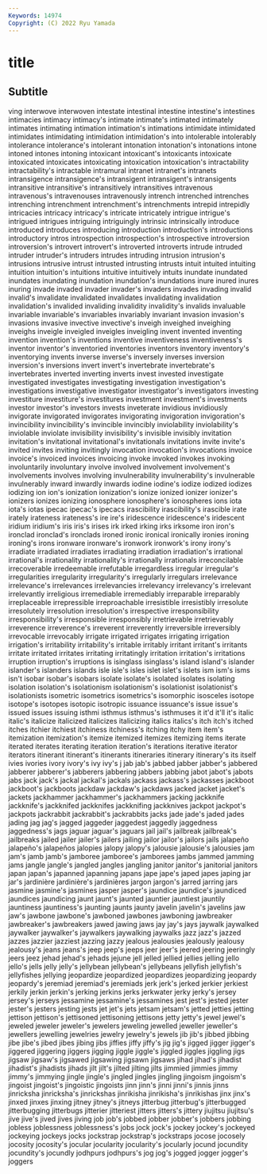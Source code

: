 ```yaml
---
Keywords: 14974
Copyright: (C) 2022 Ryu Yamada
---
```



# title

## Subtitle
ving interwove interwoven intestate intestinal intestine intestine's
intestines intimacies intimacy intimacy's intimate intimate's intimated intimately intimates intimating
intimation intimation's intimations intimidate intimidated intimidates intimidating intimidation intimidation's into
intolerable intolerably intolerance intolerance's intolerant intonation intonation's intonations intone intoned
intones intoning intoxicant intoxicant's intoxicants intoxicate intoxicated intoxicates intoxicating intoxication
intoxication's intractability intractability's intractable intramural intranet intranet's intranets intransigence intransigence's
intransigent intransigent's intransigents intransitive intransitive's intransitively intransitives intravenous intravenous's intravenouses
intravenously intrench intrenched intrenches intrenching intrenchment intrenchment's intrenchments intrepid intrepidly
intricacies intricacy intricacy's intricate intricately intrigue intrigue's intrigued intrigues intriguing
intriguingly intrinsic intrinsically introduce introduced introduces introducing introduction introduction's introductions
introductory intros introspection introspection's introspective introversion introversion's introvert introvert's introverted
introverts intrude intruded intruder intruder's intruders intrudes intruding intrusion intrusion's
intrusions intrusive intrust intrusted intrusting intrusts intuit intuited intuiting intuition
intuition's intuitions intuitive intuitively intuits inundate inundated inundates inundating inundation
inundation's inundations inure inured inures inuring invade invaded invader invader's
invaders invades invading invalid invalid's invalidate invalidated invalidates invalidating invalidation
invalidation's invalided invaliding invalidity invalidity's invalids invaluable invariable invariable's invariables
invariably invariant invasion invasion's invasions invasive invective invective's inveigh inveighed
inveighing inveighs inveigle inveigled inveigles inveigling invent invented inventing invention
invention's inventions inventive inventiveness inventiveness's inventor inventor's inventoried inventories inventors
inventory inventory's inventorying invents inverse inverse's inversely inverses inversion inversion's
inversions invert invert's invertebrate invertebrate's invertebrates inverted inverting inverts invest
invested investigate investigated investigates investigating investigation investigation's investigations investigative investigator
investigator's investigators investing investiture investiture's investitures investment investment's investments investor
investor's investors invests inveterate invidious invidiously invigorate invigorated invigorates invigorating
invigoration invigoration's invincibility invincibility's invincible invincibly inviolability inviolability's inviolable inviolate
invisibility invisibility's invisible invisibly invitation invitation's invitational invitational's invitationals invitations
invite invite's invited invites inviting invitingly invocation invocation's invocations invoice
invoice's invoiced invoices invoicing invoke invoked invokes invoking involuntarily involuntary
involve involved involvement involvement's involvements involves involving invulnerability invulnerability's invulnerable
invulnerably inward inwardly inwards iodine iodine's iodize iodized iodizes iodizing
ion ion's ionization ionization's ionize ionized ionizer ionizer's ionizers ionizes
ionizing ionosphere ionosphere's ionospheres ions iota iota's iotas ipecac ipecac's
ipecacs irascibility irascibility's irascible irate irately irateness irateness's ire ire's
iridescence iridescence's iridescent iridium iridium's iris iris's irises irk irked
irking irks irksome iron iron's ironclad ironclad's ironclads ironed ironic
ironical ironically ironies ironing ironing's irons ironware ironware's ironwork ironwork's
irony irony's irradiate irradiated irradiates irradiating irradiation irradiation's irrational irrational's
irrationality irrationality's irrationally irrationals irreconcilable irrecoverable irredeemable irrefutable irregardless irregular
irregular's irregularities irregularity irregularity's irregularly irregulars irrelevance irrelevance's irrelevances irrelevancies
irrelevancy irrelevancy's irrelevant irrelevantly irreligious irremediable irremediably irreparable irreparably irreplaceable
irrepressible irreproachable irresistible irresistibly irresolute irresolutely irresolution irresolution's irrespective irresponsibility
irresponsibility's irresponsible irresponsibly irretrievable irretrievably irreverence irreverence's irreverent irreverently irreversible
irreversibly irrevocable irrevocably irrigate irrigated irrigates irrigating irrigation irrigation's irritability
irritability's irritable irritably irritant irritant's irritants irritate irritated irritates irritating
irritatingly irritation irritation's irritations irruption irruption's irruptions is isinglass isinglass's
island island's islander islander's islanders islands isle isle's isles islet
islet's islets ism ism's isms isn't isobar isobar's isobars isolate
isolate's isolated isolates isolating isolation isolation's isolationism isolationism's isolationist isolationist's
isolationists isometric isometrics isometrics's isomorphic isosceles isotope isotope's isotopes isotopic
isotropic issuance issuance's issue issue's issued issues issuing isthmi isthmus
isthmus's isthmuses it it'd it'll it's italic italic's italicize italicized
italicizes italicizing italics italics's itch itch's itched itches itchier itchiest
itchiness itchiness's itching itchy item item's itemization itemization's itemize itemized
itemizes itemizing items iterate iterated iterates iterating iteration iteration's iterations
iterative iterator iterators itinerant itinerant's itinerants itineraries itinerary itinerary's its
itself ivies ivories ivory ivory's ivy ivy's j jab jab's
jabbed jabber jabber's jabbered jabberer jabberer's jabberers jabbering jabbers jabbing
jabot jabot's jabots jabs jack jack's jackal jackal's jackals jackass
jackass's jackasses jackboot jackboot's jackboots jackdaw jackdaw's jackdaws jacked jacket
jacket's jackets jackhammer jackhammer's jackhammers jacking jackknife jackknife's jackknifed jackknifes
jackknifing jackknives jackpot jackpot's jackpots jackrabbit jackrabbit's jackrabbits jacks jade
jade's jaded jades jading jag jag's jagged jaggeder jaggedest jaggedly
jaggedness jaggedness's jags jaguar jaguar's jaguars jail jail's jailbreak jailbreak's
jailbreaks jailed jailer jailer's jailers jailing jailor jailor's jailors jails
jalapeño jalapeño's jalapeños jalopies jalopy jalopy's jalousie jalousie's jalousies jam
jam's jamb jamb's jamboree jamboree's jamborees jambs jammed jamming jams
jangle jangle's jangled jangles jangling janitor janitor's janitorial janitors japan
japan's japanned japanning japans jape jape's japed japes japing jar
jar's jardinière jardinière's jardinières jargon jargon's jarred jarring jars jasmine
jasmine's jasmines jasper jasper's jaundice jaundice's jaundiced jaundices jaundicing jaunt
jaunt's jaunted jauntier jauntiest jauntily jauntiness jauntiness's jaunting jaunts jaunty
javelin javelin's javelins jaw jaw's jawbone jawbone's jawboned jawbones jawboning
jawbreaker jawbreaker's jawbreakers jawed jawing jaws jay jay's jays jaywalk
jaywalked jaywalker jaywalker's jaywalkers jaywalking jaywalks jazz jazz's jazzed jazzes
jazzier jazziest jazzing jazzy jealous jealousies jealously jealousy jealousy's jeans
jeans's jeep jeep's jeeps jeer jeer's jeered jeering jeeringly jeers
jeez jehad jehad's jehads jejune jell jelled jellied jellies jelling
jello jello's jells jelly jelly's jellybean jellybean's jellybeans jellyfish jellyfish's
jellyfishes jellying jeopardize jeopardized jeopardizes jeopardizing jeopardy jeopardy's jeremiad jeremiad's
jeremiads jerk jerk's jerked jerkier jerkiest jerkily jerkin jerkin's jerking
jerkins jerks jerkwater jerky jerky's jersey jersey's jerseys jessamine jessamine's
jessamines jest jest's jested jester jester's jesters jesting jests jet
jet's jets jetsam jetsam's jetted jetties jetting jettison jettison's jettisoned
jettisoning jettisons jetty jetty's jewel jewel's jeweled jeweler jeweler's jewelers
jeweling jewelled jeweller jeweller's jewellers jewelling jewelries jewelry jewelry's jewels
jib jib's jibbed jibbing jibe jibe's jibed jibes jibing jibs
jiffies jiffy jiffy's jig jig's jigged jigger jigger's jiggered jiggering
jiggers jigging jiggle jiggle's jiggled jiggles jiggling jigs jigsaw jigsaw's
jigsawed jigsawing jigsawn jigsaws jihad jihad's jihadist jihadist's jihadists jihads
jilt jilt's jilted jilting jilts jimmied jimmies jimmy jimmy's jimmying
jingle jingle's jingled jingles jingling jingoism jingoism's jingoist jingoist's jingoistic
jingoists jinn jinn's jinni jinni's jinnis jinns jinricksha jinricksha's jinrickshas
jinrikisha jinrikisha's jinrikishas jinx jinx's jinxed jinxes jinxing jitney jitney's
jitneys jitterbug jitterbug's jitterbugged jitterbugging jitterbugs jitterier jitteriest jitters jitters's
jittery jiujitsu jiujitsu's jive jive's jived jives jiving job job's
jobbed jobber jobber's jobbers jobbing jobless joblessness joblessness's jobs jock
jock's jockey jockey's jockeyed jockeying jockeys jocks jockstrap jockstrap's jockstraps
jocose jocosely jocosity jocosity's jocular jocularity jocularity's jocularly jocund jocundity
jocundity's jocundly jodhpurs jodhpurs's jog jog's jogged jogger jogger's joggers
